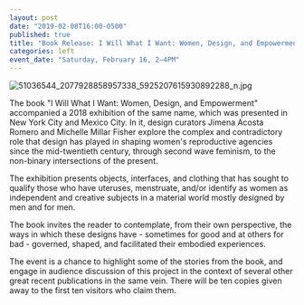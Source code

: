 ```yaml
---
layout: post
date: "2019-02-08T16:00-0500"
published: true
title: "Book Release: I Will What I Want: Women, Design, and Empowerment"
categories: left
event_date: "Saturday, February 16, 2–4PM"
---
```


![51036544_2077928858957338_5925207615930892288_n.jpg]({{site.baseurl}}/assets/img/51036544_2077928858957338_5925207615930892288_n.jpg)

The book "I Will What I Want: Women, Design, and Empowerment" accompanied a 2018 exhibition of the same name, which was presented in New York City and Mexico City. In it, design curators Jimena Acosta Romero and Michelle Millar Fisher explore the complex and contradictory role that design has played in shaping women's reproductive agencies since the mid-twentieth century, through second wave feminism, to the non-binary intersections of the present.

The exhibition presents objects, interfaces, and clothing that has sought to qualify those who have uteruses, menstruate, and/or identify as women as independent and creative subjects in a material world mostly designed by men and for men.

The book invites the reader to contemplate, from their own perspective, the ways in which these designs have - sometimes for good and at others for bad - governed, shaped, and facilitated their embodied experiences.

The event is a chance to highlight some of the stories from the book, and engage in audience discussion of this project in the context of several other great recent publications in the same vein. There will be ten copies given away to the first ten visitors who claim them.

